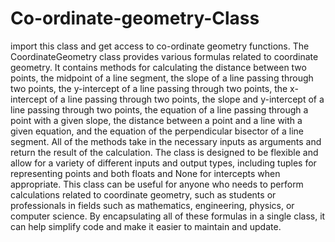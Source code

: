 # Co-ordinate-geometry-Class
import this class and get access to co-ordinate geometry functions.
The CoordinateGeometry class provides various formulas related to coordinate geometry.
It contains methods for calculating the distance between two points, the midpoint of a line segment, the slope of a line passing through two points, the y-intercept of a line passing through two points, the x-intercept of a line passing through two points, the slope and y-intercept of a line passing through two points, the equation of a line passing through a point with a given slope, the distance between a point and a line with a given equation, and the equation of the perpendicular bisector of a line segment.
All of the methods take in the necessary inputs as arguments and return the result of the calculation.
The class is designed to be flexible and allow for a variety of different inputs and output types, including tuples for representing points and both floats and None for intercepts when appropriate.
This class can be useful for anyone who needs to perform calculations related to coordinate geometry, such as students or professionals in fields such as mathematics, engineering, physics, or computer science.
By encapsulating all of these formulas in a single class, it can help simplify code and make it easier to maintain and update.
